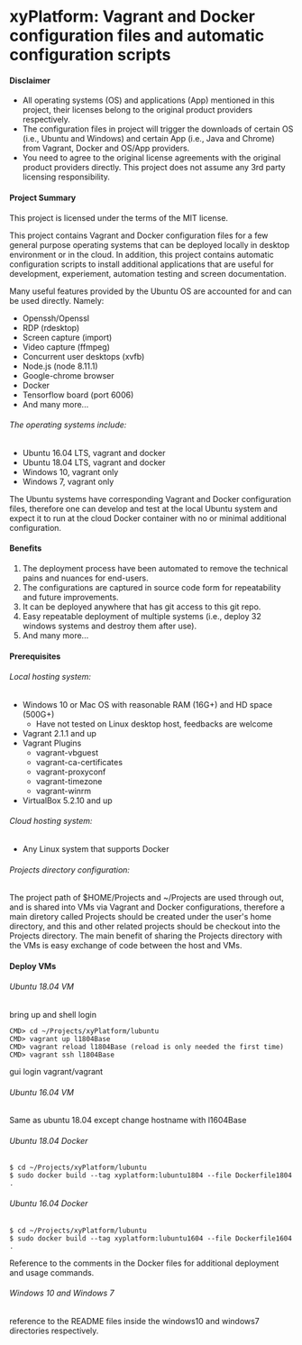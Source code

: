 # xyPlatform: Vagrant and Docker configuration files and automatic configuration scripts

#### Disclaimer
* All operating systems (OS) and applications (App) mentioned in this project, their licenses belong to the original product providers respectively.
* The configuration files in project will trigger the downloads of certain OS (i.e., Ubuntu and Windows) and certain App (i.e., Java and Chrome) from Vagrant, Docker and OS/App providers.
* You need to agree to the original license agreements with the original product providers directly. This project does not assume any 3rd party licensing responsibility.

#### Project Summary
This project is licensed under the terms of the MIT license.

This project contains Vagrant and Docker configuration files for a few general purpose operating systems that can be deployed locally in desktop environment or in the cloud. In addition, this project contains automatic configuration scripts to install additional applications that are useful for development, experiement, automation testing and screen documentation.

Many useful features provided by the Ubuntu OS are accounted for and can be used directly. Namely:
* Openssh/Openssl
* RDP (rdesktop)
* Screen capture (import)
* Video capture (ffmpeg)
* Concurrent user desktops (xvfb)
* Node.js (node 8.11.1)
* Google-chrome browser
* Docker
* Tensorflow board (port 6006)
* And many more...

###### The operating systems include:
* Ubuntu 16.04 LTS, vagrant and docker
* Ubuntu 18.04 LTS, vagrant and docker
* Windows 10, vagrant only
* Windows 7, vagrant only

The Ubuntu systems have corresponding Vagrant and Docker configuration files, therefore one can develop and test at the local Ubuntu system and expect it to run at the cloud Docker container with no or minimal additional configuration.

#### Benefits
1. The deployment process have been automated to remove the technical pains and nuances for end-users.
2. The configurations are captured in source code form for repeatability and future improvements.
3. It can be deployed anywhere that has git access to this git repo.
4. Easy repeatable deployment of multiple systems (i.e., deploy 32 windows systems and destroy them after use).
5. And many more...

#### Prerequisites

###### Local hosting system:
* Windows 10 or Mac OS with reasonable RAM (16G+) and HD space (500G+)
    - Have not tested on Linux desktop host, feedbacks are welcome
* Vagrant 2.1.1 and up
* Vagrant Plugins
    * vagrant-vbguest
    * vagrant-ca-certificates
    * vagrant-proxyconf
    * vagrant-timezone
    * vagrant-winrm
* VirtualBox 5.2.10 and up

###### Cloud hosting system:
* Any Linux system that supports Docker

###### Projects directory configuration:
The project path of $HOME/Projects and ~/Projects are used through out, and is shared into VMs via Vagrant and Docker configurations, therefore a main diretory called Projects should be created under the user's home directory, and this and other related projects should be checkout into the Projects directory. The main benefit of sharing the Projects directory with the VMs is easy exchange of code between the host and VMs.

#### Deploy VMs

###### Ubuntu 18.04 VM
bring up and shell login
```
CMD> cd ~/Projects/xyPlatform/lubuntu
CMD> vagrant up l1804Base
CMD> vagrant reload l1804Base (reload is only needed the first time)
CMD> vagrant ssh l1804Base
```
gui login
vagrant/vagrant

###### Ubuntu 16.04 VM
Same as ubuntu 18.04 except change hostname with l1604Base

###### Ubuntu 18.04 Docker
```
$ cd ~/Projects/xyPlatform/lubuntu
$ sudo docker build --tag xyplatform:lubuntu1804 --file Dockerfile1804 .
```

###### Ubuntu 16.04 Docker
```
$ cd ~/Projects/xyPlatform/lubuntu
$ sudo docker build --tag xyplatform:lubuntu1604 --file Dockerfile1604 .
```

Reference to the comments in the Docker files for additional deployment and usage commands.

###### Windows 10 and Windows 7
reference to the README files inside the windows10 and windows7 directories respectively.


